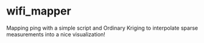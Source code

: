 # wifi_mapper
Mapping ping with a simple script and Ordinary Kriging to interpolate sparse measurements into a nice visualization!

